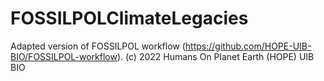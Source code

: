 # FOSSILPOLClimateLegacies
Adapted version of FOSSILPOL workflow (https://github.com/HOPE-UIB-BIO/FOSSILPOL-workflow). (c) 2022 Humans On Planet Earth (HOPE) UIB BIO
